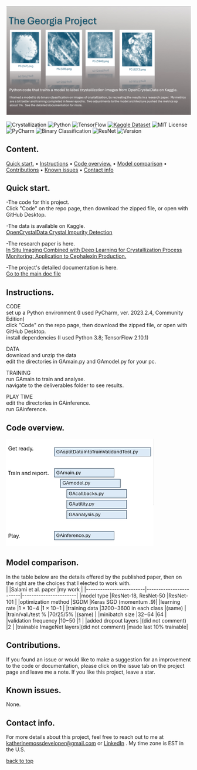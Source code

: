![Hero](images/HeroPolaroids.png)  

![Crystallization](https://img.shields.io/badge/domain-Crystallization-white)
![Python](https://img.shields.io/badge/Python-3.8-lightblue)
![TensorFlow](https://img.shields.io/badge/TensorFlow-2.10.1-blue)
[![Kaggle Dataset](https://img.shields.io/badge/Kaggle-Dataset-teal?logo=kaggle&logoColor=white)](https://www.kaggle.com/datasets/opencrystaldata/cephalexin-reactive-crystallization)
![MIT License](https://img.shields.io/badge/License-MIT-green)
![PyCharm](https://img.shields.io/badge/PyCharm-2023.2.4-lightorange)
![Binary Classification](https://img.shields.io/badge/task-Binary_Classification-yellowgreen)
![ResNet](https://img.shields.io/badge/model-ResNet-yellow)
![Version](https://img.shields.io/github/v/release/KatherineMossDeveloper/the-georgia-project)


## Content. 
[Quick start.](#quick-start) • 
[Instructions](#Instructions) • 
[Code overview.](#code-overview) • 
[Model comparison](#model-comparison) • 
[Contributions](#contributions) • 
[Known issues](#known-issues) • 
[Contact info](#contact-info)

## Quick start. 
-The code for this project.  
Click "Code" on the repo page, then download the zipped file, or open with GitHub Desktop.  

-The data is available on Kaggle.  
[OpenCrystalData Crystal Impurity Detection](https://www.kaggle.com/datasets/opencrystaldata/cephalexin-reactive-crystallization?resource=download)  

-The research paper is here.  
[In Situ Imaging Combined with Deep Learning for Crystallization Process Monitoring: Application to Cephalexin Production.](https://www.sciencedirect.com/science/article/abs/pii/S1083616021010896)  

-The project's detailed documentation is here.  
[Go to the main doc file](docs/maindoc.md)  

## Instructions.  
   CODE  
   set up a Python environment (I used PyCharm, ver. 2023.2.4, Community Edition)  
   click "Code" on the repo page, then download the zipped file, or open with GitHub Desktop.  
   install dependencies (I used Python 3.8; TensorFlow 2.10.1)

   DATA  
   download and unzip the data  
   edit the directories in GAmain.py and GAmodel.py for your pc.  
   
   TRAINING  
   run GAmain to train and analyse.  
   navigate to the deliverables folder to see results.  
   
   PLAY TIME  
   edit the directories in GAinference.  
   run GAinference.  

## Code overview.  
<img src="images/codeoverview.png" alt="code overview" width="402" height="293">  

## Model comparison.  
In the table below are the details offered by the published paper, then on the right are the choices that I elected to work with.   
|                         |Salami et al. paper     |my work                |
|-------------------------|------------------------|-----------------------|
|model type               |ResNet-18, ResNet-50    |ResNet-101             |
|optimization method      |SGDM	                  |Keras SGD (momentum .9)|
|learning rate	      	  |1 × 10−4                |1 × 10−1	            |
|training data            |3200−3600 in each class |(same)                 |
|train/val./test %        |70/25/5%                |(same)                 |
|minibatch size           |32−64                   |64                     |
|validation frequency     |10−50                   |1                      |
|added dropout layers     |(did not comment)       |2                      |
|trainable ImageNet layers|(did not comment)       |made last 10% trainable|

## Contributions.  
If you found an issue or would like to make a suggestion for an improvement to the code or documentation, please click on the issue tab on the project page and leave me a note.  If you like this project, leave a star.  

## Known issues.  
None.  

## Contact info.                                                                     
For more details about this project, feel free to reach out to me at katherinemossdeveloper@gmail.com or [LinkedIn](https://www.linkedin.com/pub/katherine-moss/3/b49/228) .  My time zone is EST in the U.S.

[back to top](#content) 

